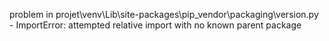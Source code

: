 problem in projet\venv\Lib\site-packages\pip\_vendor\packaging\version.py - ImportError: attempted relative import with no known parent package
